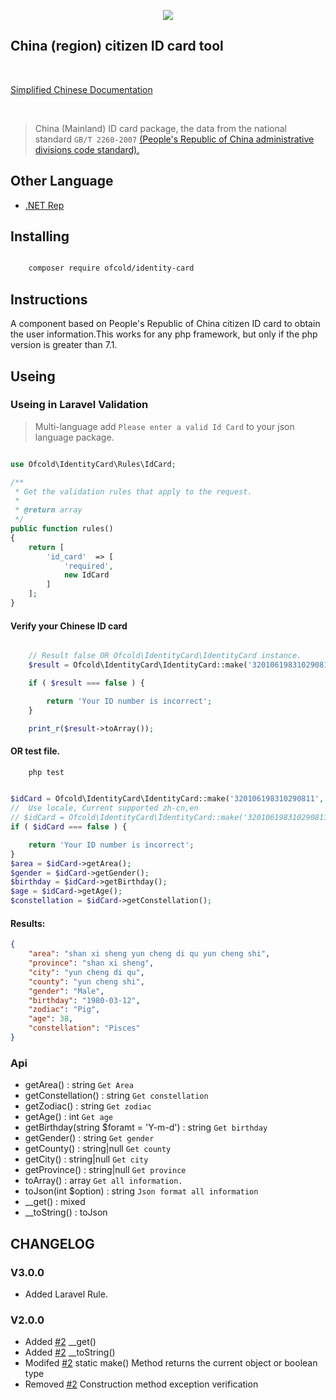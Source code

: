 <p align="center"><img src="https://github.com/ofcold/identity-card/raw/2.0/id-card.svg?sanitize=true"></p>

China (region) citizen ID card tool
------------------------
<br>
    <p>
        <a href="https://github.com/ofcold/identity-card/blob/2.0/README_zh_CN.md">Simplified Chinese Documentation</a>
    </p>
<br>


>  China (Mainland) ID card package, the data from the national standard `GB/T 2260-2007`  <a href="http://www.stats.gov.cn" target="_blank"> (People's Republic of China administrative divisions code standard).</a>

## Other Language
- [.NET Rep](https://gitee.com/mick666/identity-card.NET)

## Installing

```bash

    composer require ofcold/identity-card
```


## Instructions
A component based on People's Republic of China citizen ID card to obtain the user information.This works for any php framework, but only if the php version is greater than 7.1.

## Useing

### Useing in Laravel Validation

> Multi-language add `Please enter a valid Id Card` to your json language package.

```php

use Ofcold\IdentityCard\Rules\IdCard;

/**
 * Get the validation rules that apply to the request.
 *
 * @return array
 */
public function rules()
{
    return [
        'id_card'  => [
            'required',
            new IdCard
        ]
    ];
}
```

#### Verify your Chinese ID card
```php

    // Result false OR Ofcold\IdentityCard\IdentityCard instance.
    $result = Ofcold\IdentityCard\IdentityCard::make('32010619831029081');

    if ( $result === false ) {

        return 'Your ID number is incorrect';
    }

    print_r($result->toArray());


```

#### OR test file.
```bash
    php test
```


```php

$idCard = Ofcold\IdentityCard\IdentityCard::make('320106198310290811', 'en');
//  Use locale, Current supported zh-cn,en
// $idCard = Ofcold\IdentityCard\IdentityCard::make('320106198310290811', 'zh-cn');
if ( $idCard === false ) {

    return 'Your ID number is incorrect';
}
$area = $idCard->getArea();
$gender = $idCard->getGender();
$birthday = $idCard->getBirthday();
$age = $idCard->getAge();
$constellation = $idCard->getConstellation();
```


#### Results:
```json
{
    "area": "shan xi sheng yun cheng di qu yun cheng shi",
    "province": "shan xi sheng",
    "city": "yun cheng di qu",
    "county": "yun cheng shi",
    "gender": "Male",
    "birthday": "1980-03-12",
    "zodiac": "Pig",
    "age": 38,
    "constellation": "Pisces"
}
```

### Api
- getArea() : string `Get Area`
- getConstellation() : string `Get constellation`
- getZodiac() : string `Get zodiac`
- getAge() : int `Get age`
- getBirthday(string $foramt = 'Y-m-d') : string `Get birthday`
- getGender() : string `Get gender`
- getCounty() : string|null `Get county`
- getCity() : string|null `Get city`
- getProvince() : string|null `Get province`
- toArray() : array `Get all information.`
- toJson(int $option) : string `Json format all information`
- __get() : mixed
- __toString() : toJson


## CHANGELOG

### V3.0.0
- Added Laravel Rule.

### V2.0.0
* Added [#2](https://github.com/ofcold/identity-card/pull/2) __get()
* Added [#2](https://github.com/ofcold/identity-card/pull/2) __toString()
* Modifed [#2](https://github.com/ofcold/identity-card/pull/2) static make() Method returns the current object or boolean type
* Removed [#2](https://github.com/ofcold/identity-card/pull/2) Construction method exception verification

